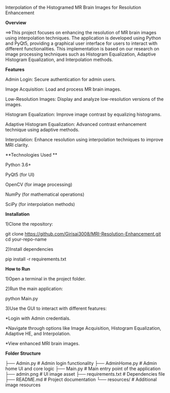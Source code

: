 Interpolation of the Histogramed MR Brain Images for Resolution Enhancement

**Overview**

==>This project focuses on enhancing the resolution of MR brain images using interpolation techniques. The application is developed using Python and PyQt5, providing a graphical user interface for users to interact with different functionalities. This implementation is based on our research on image processing techniques such as Histogram Equalization, Adaptive Histogram Equalization, and Interpolation methods.

**Features**

Admin Login: Secure authentication for admin users.

Image Acquisition: Load and process MR brain images.

Low-Resolution Images: Display and analyze low-resolution versions of the images.

Histogram Equalization: Improve image contrast by equalizing histograms.

Adaptive Histogram Equalization: Advanced contrast enhancement technique using adaptive methods.

Interpolation: Enhance resolution using interpolation techniques to improve MRI clarity.

**Technologies Used **

Python 3.6+

PyQt5 (for UI)

OpenCV (for image processing)

NumPy (for mathematical operations)

SciPy (for interpolation methods)

**Installation**

1)Clone the repository:

git clone https://github.com/Girisai3008/MRI-Resolution-Enhancement.git
cd your-repo-name

2)Install dependencies

pip install -r requirements.txt

**How to Run**

1)Open a terminal in the project folder.

2)Run the main application:

python Main.py

3)Use the GUI to interact with different features:

*Login with Admin credentials.

*Navigate through options like Image Acquisition, Histogram Equalization, Adaptive HE, and Interpolation.

*View enhanced MRI brain images.

**Folder Structure**

├── Admin.py         # Admin login functionality
├── AdminHome.py     # Admin home UI and core logic
├── Main.py          # Main entry point of the application
├── admin.png        # UI image asset
├── requirements.txt # Dependencies file
├── README.md        # Project documentation
└── resources/       # Additional image resources





